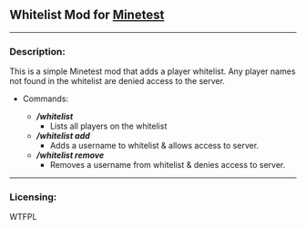 ## Whitelist Mod for [Minetest][]


---
### **Description:**

This is a simple Minetest mod that adds a player whitelist. Any player names not found in the whitelist are denied access to the server.

- Commands:

  - ***/whitelist***
    - Lists all players on the whitelist
  - ***/whitelist add <name>***
    - Adds a username to whitelist & allows access to server.
  - ***/whitelist remove <name>***
    - Removes a username from whitelist & denies access to server.


---
### **Licensing:**

WTFPL


[Minetest]: http://www.minetest.net/
